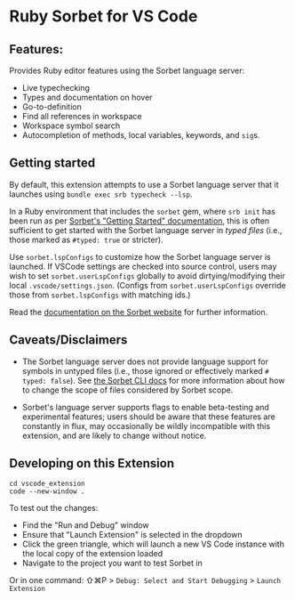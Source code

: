 # Ruby Sorbet for VS Code

## Features:

Provides Ruby editor features using the Sorbet language server:

- Live typechecking
- Types and documentation on hover
- Go-to-definition
- Find all references in workspace
- Workspace symbol search
- Autocompletion of methods, local variables, keywords, and `sig`s.

## Getting started

By default, this extension attempts to use a Sorbet language server
that it launches using `bundle exec srb typecheck --lsp`.

In a Ruby environment that includes the `sorbet` gem, where `srb init` has been
run as per [Sorbet's "Getting Started" documentation](https://sorbet.org/docs/adopting),
this is often sufficient to get started with the Sorbet language server in
_typed files_ (i.e., those marked as `#typed: true` or stricter).

Use `sorbet.lspConfigs` to customize how the Sorbet language server is launched.
If VSCode settings are checked into source control, users may wish to set
`sorbet.userLspConfigs` globally to avoid dirtying/modifying their local
`.vscode/settings.json`. (Configs from `sorbet.userLspConfigs` override those from
`sorbet.lspConfigs` with matching ids.)

Read the [documentation on the Sorbet website](https://sorbet.org/docs/vscode)
for further information.

## Caveats/Disclaimers

- The Sorbet language server does not provide language support for symbols
  in untyped files (i.e., those ignored or effectively marked `# typed: false`).
  See [the Sorbet CLI docs](https://sorbet.org/docs/cli) for more information
  about how to change the scope of files considered by Sorbet scope.

- Sorbet's language server supports flags to enable beta-testing
  and experimental features; users should be aware that these features
  are constantly in flux, may occasionally be wildly incompatible with
  this extension, and are likely to change without notice.

## Developing on this Extension

```
cd vscode_extension
code --new-window .
```

To test out the changes:

- Find the "Run and Debug" window
- Ensure that "Launch Extension" is selected in the dropdown
- Click the green triangle, which will launch a new VS Code instance with the
  local copy of the extension loaded
- Navigate to the project you want to test Sorbet in

Or in one command: ⇧⌘P > `Debug: Select and Start Debugging` > `Launch Extension`
